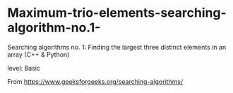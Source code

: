# Maximum-trio-elements-searching-algorithm-no.1-

Searching algorithms no. 1: Finding the largest three distinct elements in an array (C++ & Python)

level: Basic

From <https://www.geeksforgeeks.org/searching-algorithms/> 
